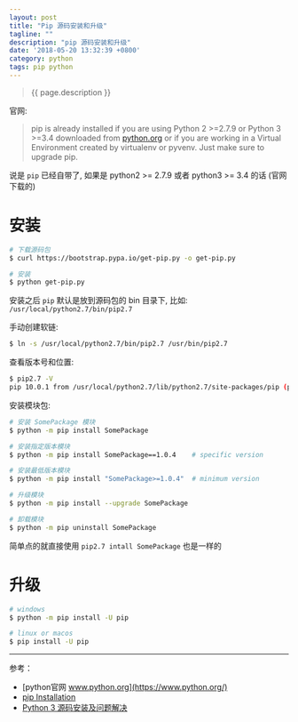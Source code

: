 ```yaml
---
layout: post
title: "Pip 源码安装和升级"
tagline: ""
description: "pip 源码安装和升级"
date: '2018-05-20 13:32:39 +0800'
category: python
tags: pip python
---
```

> {{ page.description }}

官网: 
> pip is already installed if you are using Python 2 >=2.7.9 or Python 3 >=3.4 downloaded from [python.org](https://www.python.org/) 
> or if you are working in a Virtual Environment created by virtualenv or pyvenv. 
> Just make sure to upgrade pip.

说是 `pip` 已经自带了, 如果是 python2 >= 2.7.9 或者 python3 >= 3.4 的话 (官网下载的)

# 安装
```bash
# 下载源码包
$ curl https://bootstrap.pypa.io/get-pip.py -o get-pip.py

# 安装
$ python get-pip.py
```

安装之后 `pip` 默认是放到源码包的 bin 目录下, 比如: `/usr/local/python2.7/bin/pip2.7` 

手动创建软链:
```bash
$ ln -s /usr/local/python2.7/bin/pip2.7 /usr/bin/pip2.7
```

查看版本号和位置:
```bash
$ pip2.7 -V
pip 10.0.1 from /usr/local/python2.7/lib/python2.7/site-packages/pip (python 2.7)
```

安装模块包:
```bash
# 安装 SomePackage 模块
$ python -m pip install SomePackage

# 安装指定版本模块
$ python -m pip install SomePackage==1.0.4    # specific version

# 安装最低版本模块
$ python -m pip install "SomePackage>=1.0.4"  # minimum version

# 升级模块
$ python -m pip install --upgrade SomePackage

# 卸载模块
$ python -m pip uninstall SomePackage
```

简单点的就直接使用 `pip2.7 intall SomePackage` 也是一样的

# 升级
```bash
# windows
$ python -m pip install -U pip

# linux or macos
$ pip install -U pip
```

---
参考：
- [python官网 www.python.org](https://www.python.org/)
- [pip Installation](https://pip.pypa.io/en/stable/installing/)
- [Python 3 源码安装及问题解决](https://xu3352.github.io/python/2018/05/15/python-3-install)

